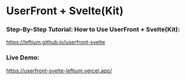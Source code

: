 # UserFront + Svelte(Kit)

### Step-By-Step Tutorial: How to Use UserFront + Svelte(Kit):

https://leftium.github.io/userfront-svelte

### Live Demo:

https://userfront-svelte-leftium.vercel.app/
